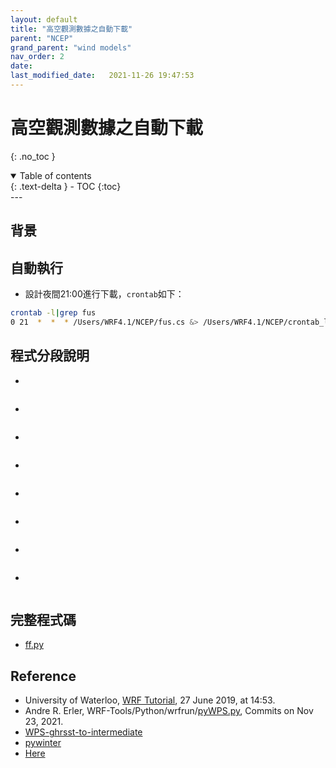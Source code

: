 ```yaml
---
layout: default
title: "高空觀測數據之自動下載"
parent: "NCEP"
grand_parent: "wind models"
nav_order: 2
date:               
last_modified_date:   2021-11-26 19:47:53
---
```


# 高空觀測數據之自動下載 

{: .no_toc }

<details open markdown="block">
  <summary>
    Table of contents
  </summary>
  {: .text-delta }
- TOC
{:toc}
</details>
---

## 背景

## 自動執行
- 設計夜間21:00進行下載，`crontab`如下：
```bash
crontab -l|grep fus
0 21  *  *  * /Users/WRF4.1/NCEP/fus.cs &> /Users/WRF4.1/NCEP/crontab_log.txt 2>&1
```

## 程式分段說明
-
```python

```
-
```python

```
-
```python

```
-
```python

```
-
```python

```
-
```python

```
-
```python

```
-
```python

```


## 完整程式碼
- [ff.py](https://raw.githubusercontent.com/sinotec2/python_eg/master/NCEP_fetch/ff.py)

## Reference
- University of Waterloo, [WRF Tutorial](https://wiki.math.uwaterloo.ca/fluidswiki/index.php?title=WRF_Tutorial),  27 June 2019, at 14:53.
- Andre R. Erler, WRF-Tools/Python/wrfrun/[pyWPS.py](https://github.com/aerler/WRF-Tools/blob/master/Python/wrfrun/pyWPS.py), Commits on Nov 23, 2021.
- [WPS-ghrsst-to-intermediate](https://github.com/bbrashers/WPS-ghrsst-to-intermediate)
- [pywinter](https://pywinter.readthedocs.io/en/latest)
- [Here](https://sinotec2.github.io/jdt/doc/SST.md)

